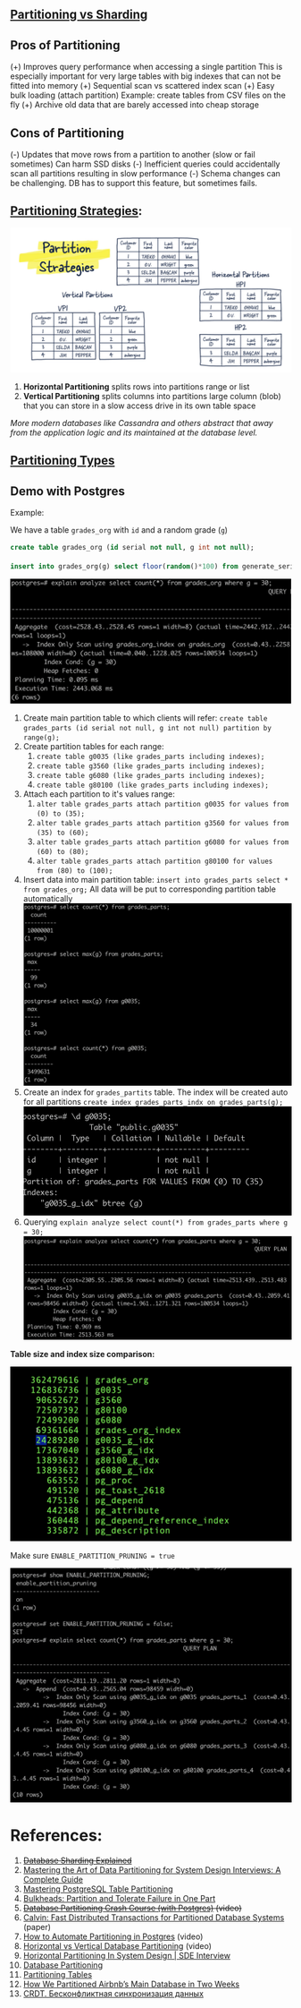 ## [Partitioning vs Sharding](../Partitioning%20vs%20Sharding.md)

## Pros of Partitioning

(+) Improves query performance when accessing a single partition
	This is especially important for very large tables with big indexes that can not be fitted into memory
(+) Sequential scan vs scattered index scan
(+) Easy bulk loading (attach partition)
	 Example: create tables from CSV files on the fly
(+) Archive old data that are barely accessed into cheap storage
## Cons of Partitioning

(-) Updates that move rows from a partition to another (slow or fail sometimes)
	Can harm SSD disks
(-) Inefficient queries could accidentally scan all partitions resulting in slow performance
(-) Schema changes can be challenging. 
	DB has to support this feature, but sometimes fails.
## [Partitioning Strategies](Partitioning%20Strategies.md):

![Pasted image 20230605121902](../../../../../../_Attachments/Pasted%20image%2020230605121902.png)
1. **Horizontal Partitioning** splits rows into partitions
	range or list
2. **Vertical Partitioning** splits columns into partitions
	large column (blob) that you can store in a slow access drive in its own table space

*More modern databases like Cassandra and others abstract that away from the application logic and its maintained at the database level.*
## [Partitioning Types](Partitioning%20Types.md)

## Demo with Postgres

Example:

We have a table `grades_org` with `id` and a random grade (`g`)
```SQL
create table grades_org (id serial not null, g int not null);

insert into grades_org(g) select floor(random()*100) from generate_series(0, 10000000);
```

![Pasted image 20231217171635](../../../../../../_Attachments/Pasted%20image%2020231217171635.png)

1. Create main partition table to which clients will refer:
   `create table grades_parts (id serial not null, g int not null) partition by range(g);`
2. Create partition tables for each range:
	1. `create table g0035 (like grades_parts including indexes);`
	2. `create table g3560 (like grades_parts including indexes);`
	3. `create table g6080 (like grades_parts including indexes);`
	4. `create table g80100 (like grades_parts including indexes);`
3. Attach each partition to it's values range:
	1. `alter table grades_parts attach partition g0035 for values from (0) to (35);`
	2. `alter table grades_parts attach partition g3560 for values from (35) to (60);`
	3. `alter table grades_parts attach partition g6080 for values from (60) to (80);`
	4. `alter table grades_parts attach partition g80100 for values from (80) to (100);`
4. Insert data into main partition table: `insert into grades_parts select * from grades_org;`
	All data will be put to corresponding partition table automatically
	![Pasted image 20231217171303](../../../../../../_Attachments/Pasted%20image%2020231217171303.png)
5. Create an index for `grades_partits` table. The index will be created auto for all partitions `create index grades_parts_indx on grades_parts(g);`
	![Pasted image 20231217171435](../../../../../../_Attachments/Pasted%20image%2020231217171435.png)
6. Querying `explain analyze select count(*) from grades_parts where g = 30;`
	![Pasted image 20231217171522](../../../../../../_Attachments/Pasted%20image%2020231217171522.png)


**Table size and index size comparison:**

![Pasted image 20231217155858](../../../../../../_Attachments/Pasted%20image%2020231217155858.png)

Make sure `ENABLE_PARTITION_PRUNING = true` 

![Pasted image 20231217160024](../../../../../../_Attachments/Pasted%20image%2020231217160024.png)

# References:

1. ~~[Database Sharding Explained](!https://architecturenotes.co/database-sharding-explained/ )~~
2. [Mastering the Art of Data Partitioning for System Design Interviews: A Complete Guide](https://levelup.gitconnected.com/master-the-art-of-data-partitioning-for-system-design-interviews-a-complete-guide-b9d8075bc3cb)
2. [Mastering PostgreSQL Table Partitioning](https://fragland.dev/a-guide-to-table-partitioning-with-postgresql-12)
3. [Bulkheads: Partition and Tolerate Failure in One Part](https://skife.org/architecture/fault-tolerance/2009/12/31/bulkheads.html)
4. ~~[Database Partitioning Crash Course (with Postgres)](https://www.youtube.com/watch?v=sitUYx2EfhY&list=PLQnljOFTspQXjD0HOzN7P2tgzu7scWpl2&index=12) (video)~~
5. [Calvin: Fast Distributed Transactions for Partitioned Database Systems](https://ydb.tech/ru/docs/) (paper)
6. [How to Automate Partitioning in Postgres](https://www.youtube.com/watch?v=Ts6lx3sImQo&list=PLQnljOFTspQXjD0HOzN7P2tgzu7scWpl2&index=60) (video)
7. [Horizontal vs Vertical Database Partitioning](https://www.youtube.com/watch?v=QA25cMWp9Tk&list=PLQnljOFTspQXjD0HOzN7P2tgzu7scWpl2&index=13) (video)
8. [Horizontal Partitioning In System Design | SDE Interview](https://ganeshprasad227.medium.com/horizontal-partitioning-in-system-design-sde-interview-c6894142c438)
9. [Database Partitioning](https://github.com/vitkarpov/coding-interviews-blog-archive/blob/main/posts/database-partitioning.md)
10. [Partitioning Tables](https://www.vertica.com/docs/9.2.x/HTML/Content/Authoring/AdministratorsGuide/Partitions/PartitioningTables.htm)
11. [How We Partitioned Airbnb’s Main Database in Two Weeks](https://medium.com/airbnb-engineering/how-we-partitioned-airbnb-s-main-database-in-two-weeks-55f7e006ff21)
12. [CRDT. Бесконфликтная синхронизация данных](https://youtu.be/j-CFTQVuP-s)

